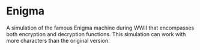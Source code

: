 # Enigma
 A simulation of the famous Enigma machine during WWII that encompasses both encryption and decryption functions. This simulation can work with more characters than the original version.
